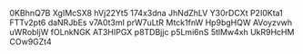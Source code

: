 0KBhnQ7B
XgIMcSX8
hVj22Yt5
174x3dna
JhNdZhLV
Y30rDCXt
P2I0Kta1
FTTv2pt6
daNRJbEs
v7A0t3mI
prW7uLtR
Mtck1fnW
Hp9bgHQW
AVoyzvwh
uWRobljW
fOLnkNGK
AT3HIPGX
p8TDBjjc
p5Lmi6nS
5tlMw4xh
UkR9HcHM
COw9GZt4
